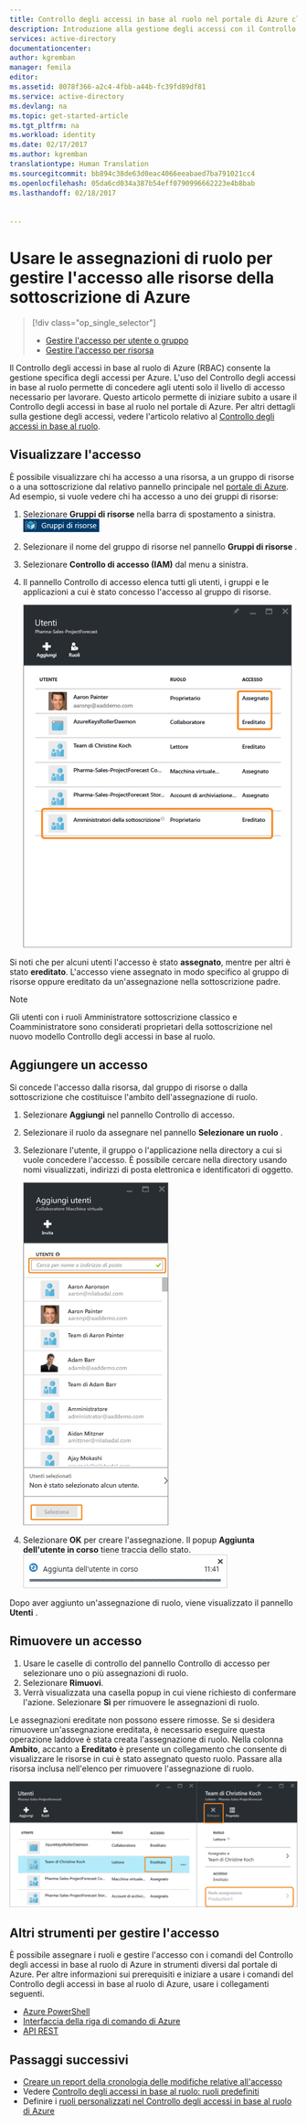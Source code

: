 ```yaml
---
title: Controllo degli accessi in base al ruolo nel portale di Azure classico | Microsoft Docs
description: Introduzione alla gestione degli accessi con il Controllo degli accessi in base al ruolo nel portale di Azure. Usare le assegnazioni di ruolo per assegnare autorizzazioni alle risorse.
services: active-directory
documentationcenter: 
author: kgremban
manager: femila
editor: 
ms.assetid: 8078f366-a2c4-4fbb-a44b-fc39fd89df81
ms.service: active-directory
ms.devlang: na
ms.topic: get-started-article
ms.tgt_pltfrm: na
ms.workload: identity
ms.date: 02/17/2017
ms.author: kgremban
translationtype: Human Translation
ms.sourcegitcommit: bb894c38de63d0eac4066eeabaed7ba791021cc4
ms.openlocfilehash: 05da6cd034a387b54eff0790996662223e4b8bab
ms.lasthandoff: 02/18/2017


---
```

# <a name="use-role-assignments-to-manage-access-to-your-azure-subscription-resources"></a>Usare le assegnazioni di ruolo per gestire l'accesso alle risorse della sottoscrizione di Azure
> [!div class="op_single_selector"]
> * [Gestire l'accesso per utente o gruppo](role-based-access-control-manage-assignments.md)
> * [Gestire l'accesso per risorsa](role-based-access-control-configure.md)

Il Controllo degli accessi in base al ruolo di Azure (RBAC) consente la gestione specifica degli accessi per Azure. L'uso del Controllo degli accessi in base al ruolo permette di concedere agli utenti solo il livello di accesso necessario per lavorare. Questo articolo permette di iniziare subito a usare il Controllo degli accessi in base al ruolo nel portale di Azure. Per altri dettagli sulla gestione degli accessi, vedere l'articolo relativo al [Controllo degli accessi in base al ruolo](role-based-access-control-what-is.md).

## <a name="view-access"></a>Visualizzare l'accesso
È possibile visualizzare chi ha accesso a una risorsa, a un gruppo di risorse o a una sottoscrizione dal relativo pannello principale nel [portale di Azure](https://portal.azure.com). Ad esempio, si vuole vedere chi ha accesso a uno dei gruppi di risorse:

1. Selezionare **Gruppi di risorse** nella barra di spostamento a sinistra.  
    ![Gruppi di risorse, icona](./media/role-based-access-control-configure/resourcegroups_icon.png)
2. Selezionare il nome del gruppo di risorse nel pannello **Gruppi di risorse** .
3. Selezionare **Controllo di accesso (IAM)** dal menu a sinistra.  
4. Il pannello Controllo di accesso elenca tutti gli utenti, i gruppi e le applicazioni a cui è stato concesso l'accesso al gruppo di risorse.  
   
    ![Screenshot del pannello Utenti: accesso ereditato e assegnato](./media/role-based-access-control-configure/view-access.png)

Si noti che per alcuni utenti l'accesso è stato **assegnato**, mentre per altri è stato **ereditato**. L'accesso viene assegnato in modo specifico al gruppo di risorse oppure ereditato da un'assegnazione nella sottoscrizione padre.

> [!NOTE]
> Gli utenti con i ruoli Amministratore sottoscrizione classico e Coamministratore sono considerati proprietari della sottoscrizione nel nuovo modello Controllo degli accessi in base al ruolo.

## <a name="add-access"></a>Aggiungere un accesso
Si concede l'accesso dalla risorsa, dal gruppo di risorse o dalla sottoscrizione che costituisce l'ambito dell'assegnazione di ruolo.

1. Selezionare **Aggiungi** nel pannello Controllo di accesso.  
2. Selezionare il ruolo da assegnare nel pannello **Selezionare un ruolo** .
3. Selezionare l'utente, il gruppo o l'applicazione nella directory a cui si vuole concedere l'accesso. È possibile cercare nella directory usando nomi visualizzati, indirizzi di posta elettronica e identificatori di oggetto.  
   
    ![Screenshot del pannello Aggiungi utenti: casella di ricerca](./media/role-based-access-control-configure/grant-access2.png)
4. Selezionare **OK** per creare l'assegnazione. Il popup **Aggiunta dell'utente in corso** tiene traccia dello stato.  
    ![Indicatore di stato dell'aggiunta di utenti, schermata](./media/role-based-access-control-configure/addinguser_popup.png)

Dopo aver aggiunto un'assegnazione di ruolo, viene visualizzato il pannello **Utenti** .

## <a name="remove-access"></a>Rimuovere un accesso
1. Usare le caselle di controllo del pannello Controllo di accesso per selezionare uno o più assegnazioni di ruolo.
2. Selezionare **Rimuovi**.  
3. Verrà visualizzata una casella popup in cui viene richiesto di confermare l'azione. Selezionare **Sì** per rimuovere le assegnazioni di ruolo.

Le assegnazioni ereditate non possono essere rimosse. Se si desidera rimuovere un'assegnazione ereditata, è necessario eseguire questa operazione laddove è stata creata l'assegnazione di ruolo. Nella colonna **Ambito**, accanto a **Ereditato** è presente un collegamento che consente di visualizzare le risorse in cui è stato assegnato questo ruolo. Passare alla risorsa inclusa nell'elenco per rimuovere l'assegnazione di ruolo.

![Screenshot del pannello Utenti: l'accesso ereditato disabilita il pulsante Rimuovi](./media/role-based-access-control-configure/remove-access2.png)

## <a name="other-tools-to-manage-access"></a>Altri strumenti per gestire l'accesso
È possibile assegnare i ruoli e gestire l'accesso con i comandi del Controllo degli accessi in base al ruolo di Azure in strumenti diversi dal portale di Azure.  Per altre informazioni sui prerequisiti e iniziare a usare i comandi del Controllo degli accessi in base al ruolo di Azure, usare i collegamenti seguenti.

* [Azure PowerShell](role-based-access-control-manage-access-powershell.md)
* [Interfaccia della riga di comando di Azure](role-based-access-control-manage-access-azure-cli.md)
* [API REST](role-based-access-control-manage-access-rest.md)

## <a name="next-steps"></a>Passaggi successivi
* [Creare un report della cronologia delle modifiche relative all'accesso](role-based-access-control-access-change-history-report.md)
* Vedere [Controllo degli accessi in base al ruolo: ruoli predefiniti](role-based-access-built-in-roles.md)
* Definire i [ruoli personalizzati nel Controllo degli accessi in base al ruolo di Azure](role-based-access-control-custom-roles.md)


